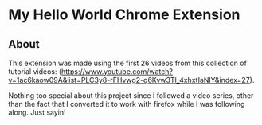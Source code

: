 # My Hello World Chrome Extension


## About <a name = "about"></a>

This extension was made using the first 26 videos from this collection of tutorial videos: (https://www.youtube.com/watch?v=1ac6kaow09A&list=PLC3y8-rFHvwg2-q6Kvw3Tl_4xhxtIaNlY&index=27).  

Nothing too special about this project since I followed a video series, other than the fact that I converted it to work with firefox while I was following along. Just sayin!
